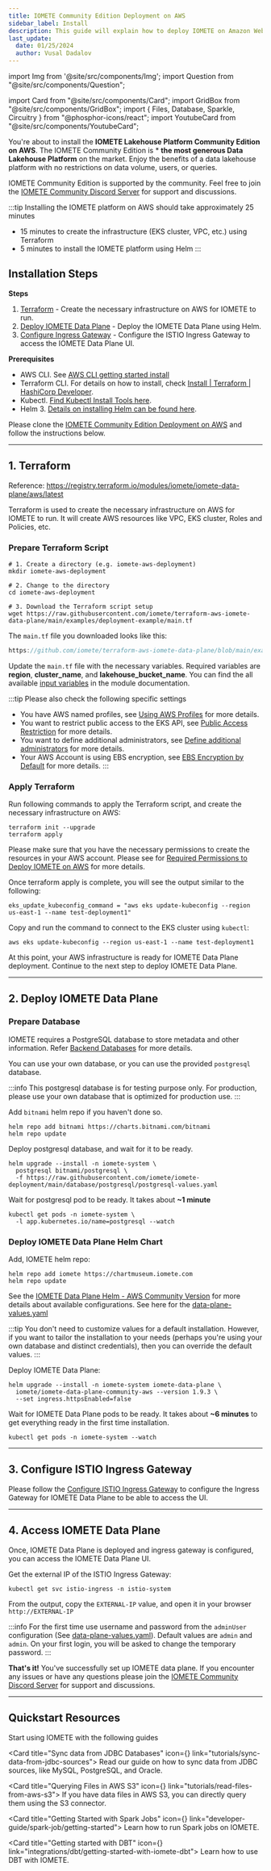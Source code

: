 ```yaml
---
title: IOMETE Community Edition Deployment on AWS
sidebar_label: Install
description: This guide will explain how to deploy IOMETE on Amazon Web Services using the AWS CLI and Terraform command line tools
last_update:
  date: 01/25/2024
  author: Vusal Dadalov
---
```


import Img from '@site/src/components/Img';
import Question from "@site/src/components/Question";

import Card from "@site/src/components/Card";
import GridBox from "@site/src/components/GridBox";
import { Files, Database, Sparkle, Circuitry } from "@phosphor-icons/react";
import YoutubeCard from "@site/src/components/YoutubeCard";

You're about to install the **IOMETE Lakehouse Platform Community Edition on AWS**. The IOMETE Community Edition is *
**the most generous Data Lakehouse Platform** on the market. Enjoy the benefits of a data lakehouse platform with no
restrictions on data volume, users, or queries.

IOMETE Community Edition is supported by the community. Feel free to join
the [IOMETE Community Discord Server](https://discord.gg/26GeyJx3Ut) for support and discussions.

:::tip Installing the IOMETE platform on AWS should take approximately 25 minutes

- 15 minutes to create the infrastructure (EKS cluster, VPC, etc.) using Terraform
- 5 minutes to install the IOMETE platform using Helm
  :::

<YoutubeCard link="https://www.youtube.com/embed/gNtZrnKNg4Y" title="Install IOMETE Community Edition on AWS: Free Data Lakehouse Tutorial" />

## Installation Steps

**Steps**

1. [Terraform](#1-terraform) - Create the necessary infrastructure on AWS for IOMETE to run.
2. [Deploy IOMETE Data Plane](#2-deploy-iomete-data-plane) - Deploy the IOMETE Data Plane using Helm.
3. [Configure Ingress Gateway](#3-configure-istio-ingress-gateway) - Configure the ISTIO Ingress Gateway to access the
   IOMETE Data Plane UI.

**Prerequisites**

- AWS CLI.
  See [AWS CLI getting started install](https://docs.aws.amazon.com/cli/latest/userguide/getting-started-install.html)
- Terraform CLI. For details on how to install,
  check [Install | Terraform | HashiCorp Developer](https://developer.hashicorp.com/terraform/install).
- Kubectl. [Find Kubectl Install Tools here](https://kubernetes.io/docs/tasks/tools/).
- Helm 3. [Details on installing Helm can be found here](https://helm.sh/docs/intro/install/).

Please clone the [IOMETE Community Edition Deployment on AWS](https://github.com/iomete/iomete-community-aws) and follow
the instructions below.

---

## 1. Terraform

Reference: https://registry.terraform.io/modules/iomete/iomete-data-plane/aws/latest

Terraform is used to create the necessary infrastructure on AWS for IOMETE to run. It will create AWS resources like
VPC, EKS cluster, Roles and Policies, etc.

### Prepare Terraform Script

```shell
# 1. Create a directory (e.g. iomete-aws-deployment)
mkdir iomete-aws-deployment

# 2. Change to the directory
cd iomete-aws-deployment

# 3. Download the Terraform script setup
wget https://raw.githubusercontent.com/iomete/terraform-aws-iomete-data-plane/main/examples/deployment-example/main.tf
```

The `main.tf` file you downloaded looks like this:

```js reference showLineNumbers title="main.tf"
https://github.com/iomete/terraform-aws-iomete-data-plane/blob/main/examples/deployment-example/main.tf
```

Update the `main.tf` file with the necessary variables.
Required variables are **region**, **cluster_name**, and **lakehouse_bucket_name**.
You can find the all
available [input variables](https://registry.terraform.io/modules/iomete/iomete-data-plane/aws/latest?tab=inputs) in the
module documentation.

:::tip Please also check the following specific settings

- You have AWS named profiles, see [Using AWS Profiles](aws-advanced-settings#using-aws-profiles) for more details.
- You want to restrict public access to the EKS API,
  see [Public Access Restriction](aws-advanced-settings#public-access-restriction) for more details.
- You want to define additional administrators,
  see [Define additional administrators](aws-advanced-settings#define-additional-administrators) for more details.
- Your AWS Account is using EBS encryption,
  see [EBS Encryption by Default](aws-advanced-settings#ebs-encryption-by-default) for more details.
  :::

### Apply Terraform

Run following commands to apply the Terraform script, and create the necessary infrastructure on AWS:

```shell showLineNumbers
terraform init --upgrade
terraform apply
```

Please make sure that you have the necessary permissions to create the resources in your AWS account. Please see
for [Required Permissions to Deploy IOMETE on AWS](permissions) for more details.

Once terraform apply is complete, you will see the output similar to the following:

```shell showLineNumbers
eks_update_kubeconfig_command = "aws eks update-kubeconfig --region us-east-1 --name test-deployment1"
```

Copy and run the command to connect to the EKS cluster using `kubectl`:

```shell showLineNumbers
aws eks update-kubeconfig --region us-east-1 --name test-deployment1
```

At this point, your AWS infrastructure is ready for IOMETE Data Plane deployment. Continue to the next step to deploy
IOMETE Data Plane.

---

## 2. Deploy IOMETE Data Plane

### Prepare Database

IOMETE requires a PostgreSQL database to store metadata and other information. Refer [Backend Databases](/deployment/backend-databases) for more details. 

You can use your own database, or you can use the provided `postgresql` database. 

:::info
This postgresql database is for testing purpose only. For production, please use your own database that is optimized for production use.
:::

Add `bitnami` helm repo if you haven't done so.

```shell showLineNumbers
helm repo add bitnami https://charts.bitnami.com/bitnami
helm repo update
```

Deploy postgresql database, and wait for it to be ready.

```shell
helm upgrade --install -n iomete-system \
  postgresql bitnami/postgresql \
  -f https://raw.githubusercontent.com/iomete/iomete-deployment/main/database/postgresql/postgresql-values.yaml 
```

Wait for postgresql pod to be ready. It takes about **~1 minute**

```shell
kubectl get pods -n iomete-system \
  -l app.kubernetes.io/name=postgresql --watch
```

### Deploy IOMETE Data Plane Helm Chart

Add, IOMETE helm repo:

```shell
helm repo add iomete https://chartmuseum.iomete.com
helm repo update
```

See
the [IOMETE Data Plane Helm - AWS Community Version](https://github.com/iomete/iomete-deployment/blob/main/aws/data-plane-helm/readme.md)
for more details about available configurations.
See here for
the [data-plane-values.yaml](https://github.com/iomete/iomete-deployment/blob/main/aws/data-plane-helm/data-plane-values.yaml)

:::tip
You don't need to customize values for a default installation. However, if you want to tailor the installation to your
needs (perhaps you're using your own database and distinct credentials), then you can override the default values.
:::

Deploy IOMETE Data Plane:

```shell
helm upgrade --install -n iomete-system iomete-data-plane \
  iomete/iomete-data-plane-community-aws --version 1.9.3 \
  --set ingress.httpsEnabled=false
```

Wait for IOMETE Data Plane pods to be ready. It takes about **~6 minutes** to get everything ready in the first time
installation.

```shell
kubectl get pods -n iomete-system --watch
```

---

## 3. Configure ISTIO Ingress Gateway

Please follow the [Configure ISTIO Ingress Gateway](/deployment/configure-ingress) to configure the Ingress Gateway for
IOMETE Data Plane to be able to access the UI.


---

## 4. Access IOMETE Data Plane

Once, IOMETE Data Plane is deployed and ingress gateway is configured, you can access the IOMETE Data Plane UI.

Get the external IP of the ISTIO Ingress Gateway:
```shell
kubectl get svc istio-ingress -n istio-system
```

From the output, copy the `EXTERNAL-IP` value, and open it in your browser `http://EXTERNAL-IP`

:::info
For the first time use username and password from the `adminUser` configuration (See [data-plane-values.yaml](https://github.com/iomete/iomete-deployment/blob/main/aws/data-plane-helm/data-plane-values.yaml)). Default values
are `admin` and `admin`. On your first login, you will be asked to change the temporary password.
:::

**That's it!** You've successfully set up IOMETE data plane. If you encounter any issues or have any questions
please join the [IOMETE Community Discord Server](https://discord.gg/26GeyJx3Ut) for support and discussions.


---
## Quickstart Resources

Start using IOMETE with the following guides

<GridBox>

<Card title="Sync data from JDBC Databases" icon={<Database />} link="tutorials/sync-data-from-jdbc-sources">
Read our guide on how to sync data from JDBC sources, like MySQL, PostgreSQL, and Oracle.
</Card>

<Card title="Querying Files in AWS S3" icon={<Files />} link="tutorials/read-files-from-aws-s3">
If you have data files in AWS S3, you can directly query them using the S3 connector.
</Card>

<Card title="Getting Started with Spark Jobs" icon={<Sparkle />} link="developer-guide/spark-job/getting-started">
Learn how to run Spark jobs on IOMETE.
</Card>

<Card title="Getting started with DBT" icon={<Circuitry />} link="integrations/dbt/getting-started-with-iomete-dbt">
Learn how to use DBT with IOMETE.
</Card>

</GridBox>
